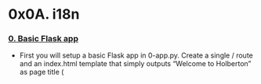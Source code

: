 # 0x0A. i18n

### [0. Basic Flask app](./0-app.py)
* First you will setup a basic Flask app in 0-app.py. Create a single / route and an index.html template that simply outputs “Welcome to Holberton” as page title (<title>) and “Hello world” as header (<h1>).


### [1. Basic Babel setup](./1-app.py)
* Install the Babel Flask extension:


### [2. Get locale from request](./2-app.py)
* Create a get_locale function with the babel.localeselector decorator. Use request.accept_languages to determine the best match with our supported languages.


### [3. Parametrize templates](./3-app.py)
* Use the _ or gettext function to parametrize your templates. Use the message IDs home_title and home_header.


### [4. Force locale with URL parameter](./4-app.py)
* In this task, you will implement a way to force a particular locale by passing the locale=fr parameter to your app’s URLs.


### [5. Mock logging in](./5-app.py)
* Creating a user login system is outside the scope of this project. To emulate a similar behavior, copy the following user table in 5-app.py.


### [6. Use user locale](./6-app.py)
* Change your get_locale function to use a user’s preferred local if it is supported.


### [7. Infer appropriate time zone](./7-app.py)
* Define a get_timezone function and use the babel.timezoneselector decorator.

---

## Author
* **Denis Wachira** - [deniswachira](https://github.com/deniswachira)